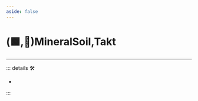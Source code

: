 ```yaml
---
aside: false
---
```

# (🟩,🔻)<ekos>MineralSoil</ekos>,<via>Takt</via>

---

<!-- =================================================== -->
<!-- =================================================== -->
<!-- =================================================== -->
<!-- =================================================== -->
<!-- =================================================== -->
::: details 🛠

-

:::
